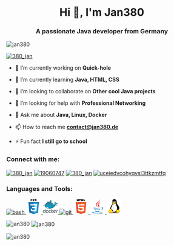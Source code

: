 <h1 align="center">Hi 👋, I'm Jan380</h1>
<h3 align="center">A passionate Java developer from Germany</h3>

<p align="left"> <img src="https://komarev.com/ghpvc/?username=jan380&label=Profile%20views&color=5cc2f2&style=flat" alt="jan380" /> </p>

<p align="left"> <a href="https://twitter.com/380_jan" target="blank"><img src="https://img.shields.io/twitter/follow/380_jan?logo=twitter&style=for-the-badge" alt="380_jan" /></a> </p>

- 🔭 I’m currently working on **Quick-hole**

- 🌱 I’m currently learning **Java, HTML, CSS**

- 👯 I’m looking to collaborate on **Other cool Java projects**

- 🤝 I’m looking for help with **Professional Networking**

- 💬 Ask me about **Java, Linux, Docker**

- 📫 How to reach me **contact@jan380.de**

- ⚡ Fun fact **I still go to school**

<h3 align="left">Connect with me:</h3>
<p align="left">
<a href="https://twitter.com/380_jan" target="blank"><img align="center" src="https://raw.githubusercontent.com/rahuldkjain/github-profile-readme-generator/master/src/images/icons/Social/twitter.svg" alt="380_jan" height="30" width="40" /></a>
<a href="https://stackoverflow.com/users/19060747" target="blank"><img align="center" src="https://raw.githubusercontent.com/rahuldkjain/github-profile-readme-generator/master/src/images/icons/Social/stack-overflow.svg" alt="19060747" height="30" width="40" /></a>
<a href="https://instagram.com/380_jan" target="blank"><img align="center" src="https://raw.githubusercontent.com/rahuldkjain/github-profile-readme-generator/master/src/images/icons/Social/instagram.svg" alt="380_jan" height="30" width="40" /></a>
<a href="https://www.youtube.com/c/uceiedvcohyqvsl3ttkzmtfq" target="blank"><img align="center" src="https://raw.githubusercontent.com/rahuldkjain/github-profile-readme-generator/master/src/images/icons/Social/youtube.svg" alt="uceiedvcohyqvsl3ttkzmtfq" height="30" width="40" /></a>
</p>

<h3 align="left">Languages and Tools:</h3>
<p align="left"> <a href="https://www.gnu.org/software/bash/" target="_blank" rel="noreferrer"> <img src="https://www.vectorlogo.zone/logos/gnu_bash/gnu_bash-icon.svg" alt="bash" width="40" height="40"/> </a> <a href="https://www.w3schools.com/css/" target="_blank" rel="noreferrer"> <img src="https://raw.githubusercontent.com/devicons/devicon/master/icons/css3/css3-original-wordmark.svg" alt="css3" width="40" height="40"/> </a> <a href="https://www.docker.com/" target="_blank" rel="noreferrer"> <img src="https://raw.githubusercontent.com/devicons/devicon/master/icons/docker/docker-original-wordmark.svg" alt="docker" width="40" height="40"/> </a> <a href="https://git-scm.com/" target="_blank" rel="noreferrer"> <img src="https://www.vectorlogo.zone/logos/git-scm/git-scm-icon.svg" alt="git" width="40" height="40"/> </a> <a href="https://www.w3.org/html/" target="_blank" rel="noreferrer"> <img src="https://raw.githubusercontent.com/devicons/devicon/master/icons/html5/html5-original-wordmark.svg" alt="html5" width="40" height="40"/> </a> <a href="https://www.java.com" target="_blank" rel="noreferrer"> <img src="https://raw.githubusercontent.com/devicons/devicon/master/icons/java/java-original.svg" alt="java" width="40" height="40"/> </a> <a href="https://www.linux.org/" target="_blank" rel="noreferrer"> <img src="https://raw.githubusercontent.com/devicons/devicon/master/icons/linux/linux-original.svg" alt="linux" width="40" height="40"/> </a> </p>

<p><img align="left" src="https://github-readme-stats.vercel.app/api/top-langs?username=jan380&show_icons=true&theme=tokyonight&title_color=5cc2f2&text_color=5cc2f2&bg_color=0d1117&locale=en&layout=compact" alt="jan380" /></p>

<p>&nbsp;<img align="center" src="https://github-readme-stats.vercel.app/api?username=jan380&show_icons=true&theme=tokyonight&title_color=5cc2f2&text_color=5cc2f2&bg_color=0d1117&locale=en" alt="jan380" /></p>

<p><img align="center" src="https://github-readme-streak-stats.herokuapp.com/?user=jan380&theme=dark&background=0d1117&sideNums=5cc2f2&currStreakLabel=5cc2f2&sideLabels=5cc2f2&dates=5cc2f2&fire=5cc2f2&ring=5cc2f2" alt="jan380" /></p>
